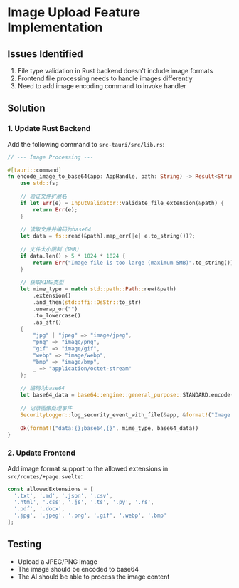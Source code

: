 # Image Upload Feature Implementation

## Issues Identified
1. File type validation in Rust backend doesn't include image formats
2. Frontend file processing needs to handle images differently
3. Need to add image encoding command to invoke handler

## Solution

### 1. Update Rust Backend

Add the following command to `src-tauri/src/lib.rs`:

```rust
// --- Image Processing ---

#[tauri::command]
fn encode_image_to_base64(app: AppHandle, path: String) -> Result<String, String> {
    use std::fs;
    
    // 验证文件扩展名
    if let Err(e) = InputValidator::validate_file_extension(&path) {
        return Err(e);
    }
    
    // 读取文件并编码为base64
    let data = fs::read(&path).map_err(|e| e.to_string())?;
    
    // 文件大小限制（5MB）
    if data.len() > 5 * 1024 * 1024 {
        return Err("Image file is too large (maximum 5MB)".to_string());
    }
    
    // 获取MIME类型
    let mime_type = match std::path::Path::new(&path)
        .extension()
        .and_then(std::ffi::OsStr::to_str)
        .unwrap_or("")
        .to_lowercase()
        .as_str() 
    {
        "jpg" | "jpeg" => "image/jpeg",
        "png" => "image/png",
        "gif" => "image/gif",
        "webp" => "image/webp",
        "bmp" => "image/bmp",
        _ => "application/octet-stream"
    };
    
    // 编码为base64
    let base64_data = base64::engine::general_purpose::STANDARD.encode(&data);
    
    // 记录图像处理事件
    SecurityLogger::log_security_event_with_file(&app, &format!("Image encoded: {} ({} bytes)", path, data.len()), "INFO");
    
    Ok(format!("data:{};base64,{}", mime_type, base64_data))
}
```

### 2. Update Frontend

Add image format support to the allowed extensions in `src/routes/+page.svelte`:

```javascript
const allowedExtensions = [
  '.txt', '.md', '.json', '.csv',
  '.html', '.css', '.js', '.ts', '.py', '.rs',
  '.pdf', '.docx',
  '.jpg', '.jpeg', '.png', '.gif', '.webp', '.bmp'
];
```

## Testing
- Upload a JPEG/PNG image
- The image should be encoded to base64
- The AI should be able to process the image content
